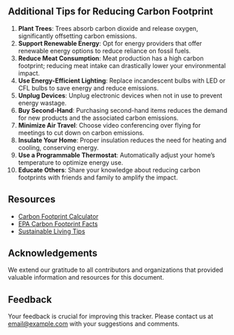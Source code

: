 ## Additional Tips for Reducing Carbon Footprint
1. **Plant Trees**: Trees absorb carbon dioxide and release oxygen, significantly offsetting carbon emissions.
2. **Support Renewable Energy**: Opt for energy providers that offer renewable energy options to reduce reliance on fossil fuels.
3. **Reduce Meat Consumption**: Meat production has a high carbon footprint; reducing meat intake can drastically lower your environmental impact.
4. **Use Energy-Efficient Lighting**: Replace incandescent bulbs with LED or CFL bulbs to save energy and reduce emissions.
5. **Unplug Devices**: Unplug electronic devices when not in use to prevent energy wastage.
6. **Buy Second-Hand**: Purchasing second-hand items reduces the demand for new products and the associated carbon emissions.
7. **Minimize Air Travel**: Choose video conferencing over flying for meetings to cut down on carbon emissions.
8. **Insulate Your Home**: Proper insulation reduces the need for heating and cooling, conserving energy.
9. **Use a Programmable Thermostat**: Automatically adjust your home’s temperature to optimize energy use.
10. **Educate Others**: Share your knowledge about reducing carbon footprints with friends and family to amplify the impact.

## Resources
- [Carbon Footprint Calculator](https://www.carbonfootprint.com/calculator.aspx)
- [EPA Carbon Footprint Facts](https://www.epa.gov/ghgemissions/household-carbon-footprint-calculator)
- [Sustainable Living Tips](https://www.worldwildlife.org/pages/green-tips)

## Acknowledgements
We extend our gratitude to all contributors and organizations that provided valuable information and resources for this document.

## Feedback
Your feedback is crucial for improving this tracker. Please contact us at [email@example.com](mailto:email@example.com) with your suggestions and comments.



